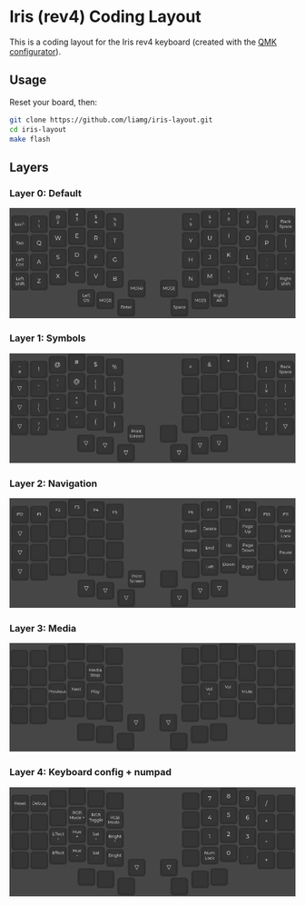 # Iris (rev4) Coding Layout

This is a coding layout for the Iris rev4 keyboard (created with the [QMK configurator](https://config.qmk.fm/#/)).

## Usage

Reset your board, then:

```bash
git clone https://github.com/liamg/iris-layout.git
cd iris-layout
make flash
```

## Layers

### Layer 0: Default

![0](layer0.png)


### Layer 1: Symbols

![1](layer1.png)


### Layer 2: Navigation

![2](layer2.png)


### Layer 3: Media

![3](layer3.png)


### Layer 4: Keyboard config + numpad

![4](layer4.png)


